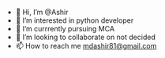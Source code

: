 - 👋 Hi, I’m @Ashir
- 👀 I’m interested in python developer
- 🌱 I’m currrently pursuing MCA
- 💞️ I’m looking to collaborate on not decided
- 📫 How to reach me mdashir81@gmail.com

<!---
ASHIR123-rr/ASHIR123-rr is a ✨ special ✨ repository because its `README.md` (this file) appears on your GitHub profile.
You can click the Preview link to take a look at your changes.
--->
